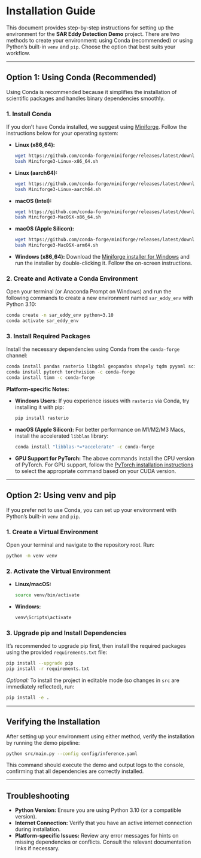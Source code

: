 # Installation Guide

This document provides step-by-step instructions for setting up the environment for the **SAR Eddy Detection Demo** project. There are two methods to create your environment: using Conda (recommended) or using Python’s built-in `venv` and `pip`. Choose the option that best suits your workflow.

---

## Option 1: Using Conda (Recommended)

Using Conda is recommended because it simplifies the installation of scientific packages and handles binary dependencies smoothly.

### 1. Install Conda

If you don’t have Conda installed, we suggest using [Miniforge](https://conda-forge.org/miniforge/). Follow the instructions below for your operating system:

- **Linux (x86_64):**
  ```bash
  wget https://github.com/conda-forge/miniforge/releases/latest/download/Miniforge3-Linux-x86_64.sh
  bash Miniforge3-Linux-x86_64.sh
  ```
- **Linux (aarch64):**
  ```bash
  wget https://github.com/conda-forge/miniforge/releases/latest/download/Miniforge3-Linux-aarch64.sh
  bash Miniforge3-Linux-aarch64.sh
  ```
- **macOS (Intel):**
  ```bash
  wget https://github.com/conda-forge/miniforge/releases/latest/download/Miniforge3-MacOSX-x86_64.sh
  bash Miniforge3-MacOSX-x86_64.sh
  ```
- **macOS (Apple Silicon):**
  ```bash
  wget https://github.com/conda-forge/miniforge/releases/latest/download/Miniforge3-MacOSX-arm64.sh
  bash Miniforge3-MacOSX-arm64.sh
  ```
- **Windows (x86_64):**
  Download the [Miniforge installer for Windows](https://github.com/conda-forge/miniforge/releases/latest/download/Miniforge3-Windows-x86_64.exe) and run the installer by double-clicking it. Follow the on-screen instructions.

### 2. Create and Activate a Conda Environment

Open your terminal (or Anaconda Prompt on Windows) and run the following commands to create a new environment named `sar_eddy_env` with Python 3.10:

```bash
conda create -n sar_eddy_env python=3.10
conda activate sar_eddy_env
```

### 3. Install Required Packages

Install the necessary dependencies using Conda from the `conda-forge` channel:

```bash
conda install pandas rasterio libgdal geopandas shapely tqdm pyyaml scikit-learn xgboost -c conda-forge
conda install pytorch torchvision -c conda-forge
conda install timm -c conda-forge
```

**Platform-specific Notes:**
- **Windows Users:** If you experience issues with `rasterio` via Conda, try installing it with pip:
  ```bash
  pip install rasterio
  ```
- **macOS (Apple Silicon):** For better performance on M1/M2/M3 Macs, install the accelerated `libblas` library:
  ```bash
  conda install "libblas-*=*accelerate" -c conda-forge
  ```
- **GPU Support for PyTorch:** The above commands install the CPU version of PyTorch. For GPU support, follow the [PyTorch installation instructions](https://pytorch.org/get-started/locally/) to select the appropriate command based on your CUDA version.

---

## Option 2: Using venv and pip

If you prefer not to use Conda, you can set up your environment with Python’s built-in `venv` and `pip`.

### 1. Create a Virtual Environment

Open your terminal and navigate to the repository root. Run:

```bash
python -m venv venv
```

### 2. Activate the Virtual Environment

- **Linux/macOS:**
  ```bash
  source venv/bin/activate
  ```
- **Windows:**
  ```bash
  venv\Scripts\activate
  ```

### 3. Upgrade pip and Install Dependencies

It’s recommended to upgrade pip first, then install the required packages using the provided `requirements.txt` file:

```bash
pip install --upgrade pip
pip install -r requirements.txt
```

*Optional:* To install the project in editable mode (so changes in `src` are immediately reflected), run:

```bash
pip install -e .
```

---

## Verifying the Installation

After setting up your environment using either method, verify the installation by running the demo pipeline:

```bash
python src/main.py --config config/inference.yaml
```

This command should execute the demo and output logs to the console, confirming that all dependencies are correctly installed.

---

## Troubleshooting

- **Python Version:** Ensure you are using Python 3.10 (or a compatible version).
- **Internet Connection:** Verify that you have an active internet connection during installation.
- **Platform-specific Issues:** Review any error messages for hints on missing dependencies or conflicts. Consult the relevant documentation links if necessary.
